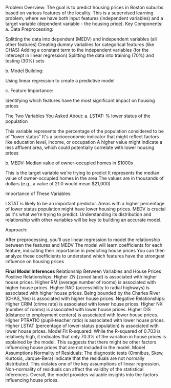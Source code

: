 Problem Overview:
The goal is to predict housing prices in Boston suburbs based on various features of the locality. This is a supervised learning problem, where we have both input features (independent variables) and a target variable (dependent variable - the housing price).
Key Components:
a. Data Preprocessing:

Splitting the data into dependent (MEDV) and independent variables (all other features)
Creating dummy variables for categorical features (like CHAS)
Adding a constant term to the independent variables (for the intercept in linear regression)
Splitting the data into training (70%) and testing (30%) sets

b. Model Building:

Using linear regression to create a predictive model

c. Feature Importance:

Identifying which features have the most significant impact on housing prices


The Two Variables You Asked About:
a. LSTAT: % lower status of the population

This variable represents the percentage of the population considered to be of "lower status"
It's a socioeconomic indicator that might reflect factors like education level, income, or occupation
A higher value might indicate a less affluent area, which could potentially correlate with lower housing prices

b. MEDV: Median value of owner-occupied homes in $1000s

This is the target variable we're trying to predict
It represents the median value of owner-occupied homes in the area
The values are in thousands of dollars (e.g., a value of 21.0 would mean $21,000)


Importance of These Variables:

LSTAT is likely to be an important predictor. Areas with a higher percentage of lower status population might have lower housing prices.
MEDV is crucial as it's what we're trying to predict. Understanding its distribution and relationship with other variables will be key to building an accurate model.


Approach:

After preprocessing, you'll use linear regression to model the relationship between the features and MEDV
The model will learn coefficients for each feature, indicating their importance in predicting house prices
You can then analyze these coefficients to understand which features have the strongest influence on housing prices

**Final Model Inferences**
Relationship Between Variables and House Prices
Positive Relationships:
Higher ZN (zoned land) is associated with higher house prices.
Higher RM (average number of rooms) is associated with higher house prices.
Higher RAD (accessibility to radial highways) is associated with higher house prices.
Being bounded by the Charles River (CHAS_Yes) is associated with higher house prices.
Negative Relationships:
Higher CRIM (crime rate) is associated with lower house prices.
Higher NX (number of rooms) is associated with lower house prices.
Higher DIS (distance to employment centers) is associated with lower house prices.
Higher PTRATIO (pupil-teacher ratio) is associated with lower house prices.
Higher LSTAT (percentage of lower-status population) is associated with lower house prices.
Model Fit
R-squared: While the R-squared of 0.703 is relatively high, it indicates that only 70.3% of the variation in house prices is explained by the model. This suggests that there might be other factors influencing house prices that are not included in the model.
Model Assumptions
Normality of Residuals: The diagnostic tests (Omnibus, Skew, Kurtosis, Jarque-Bera) indicate that the residuals are not normally distributed. This violates one of the key assumptions of linear regression. Non-normality of residuals can affect the validity of the statistical inferences.
Overall, the model provides valuable insights into the factors influencing house prices. 
